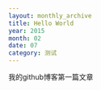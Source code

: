 ```yaml
---
layout: monthly_archive
title: Hello World
year: 2015
month: 02
date: 07
category: 测试
---
```


我的github博客第一篇文章
